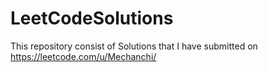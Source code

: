 # LeetCodeSolutions
This repository consist of Solutions that I have submitted on https://leetcode.com/u/Mechanchi/ 
